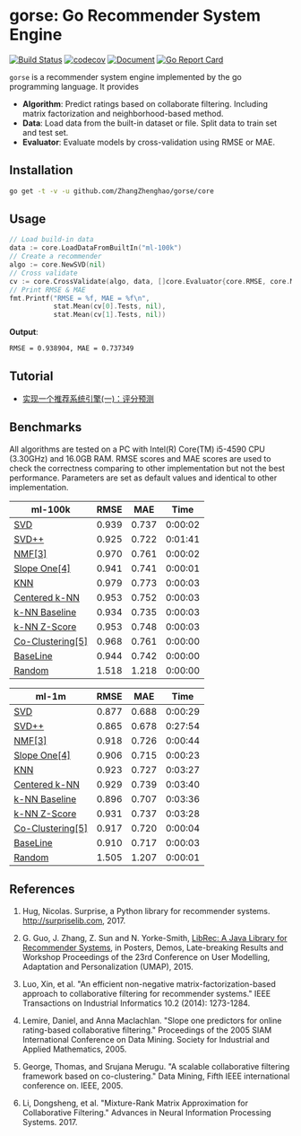 # gorse: Go Recommender System Engine

[![Build Status](https://travis-ci.org/ZhangZhenghao/gorse.svg?branch=master)](https://travis-ci.org/ZhangZhenghao/gorse)
[![codecov](https://codecov.io/gh/ZhangZhenghao/gorse/branch/master/graph/badge.svg)](https://codecov.io/gh/ZhangZhenghao/gorse)
[![Document](https://godoc.org/github.com/ZhangZhenghao/gorse?status.svg)](https://godoc.org/github.com/ZhangZhenghao/gorse)
[![Go Report Card](https://goreportcard.com/badge/github.com/ZhangZhenghao/gorse)](https://goreportcard.com/report/github.com/ZhangZhenghao/gorse)

`gorse` is a recommender system engine implemented by the go programming language. It provides

- **Algorithm**: Predict ratings based on collaborate filtering. Including matrix factorization and neighborhood-based method.
- **Data**: Load data from the built-in dataset or file. Split data to train set and test set.
- **Evaluator**: Evaluate models by cross-validation using RMSE or MAE.

## Installation

```bash
go get -t -v -u github.com/ZhangZhenghao/gorse/core
```

## Usage

```go
// Load build-in data
data := core.LoadDataFromBuiltIn("ml-100k")
// Create a recommender
algo := core.NewSVD(nil)
// Cross validate
cv := core.CrossValidate(algo, data, []core.Evaluator{core.RMSE, core.MAE},5, 0, nil)
// Print RMSE & MAE
fmt.Printf("RMSE = %f, MAE = %f\n", 
           stat.Mean(cv[0].Tests, nil), 
           stat.Mean(cv[1].Tests, nil))
```

**Output**:

```
RMSE = 0.938904, MAE = 0.737349
```

## Tutorial

- [实现一个推荐系统引擎(一)：评分预测](https://sine-x.com/gorse-1/)

## Benchmarks

All algorithms are tested on a PC with Intel(R) Core(TM) i5-4590 CPU (3.30GHz) and 16.0GB RAM. RMSE scores and MAE scores are used to check the correctness comparing to other implementation but not the best performance. Parameters are set as default values and identical to other implementation.

| ml-100k                                                      | RMSE  | MAE   | Time    |
| ------------------------------------------------------------ | ----- | ----- | ------- |
| [SVD](https://goDoc.org/github.com/ZhangZhenghao/gorse/core#SVD) | 0.939 | 0.737 | 0:00:02 |
| [SVD++](https://goDoc.org/github.com/ZhangZhenghao/gorse/core#SVDpp) | 0.925 | 0.722 | 0:01:41 |
| [NMF[3]](https://goDoc.org/github.com/ZhangZhenghao/gorse/core#NMF) | 0.970 | 0.761 | 0:00:02 |
| [Slope One[4]](https://goDoc.org/github.com/ZhangZhenghao/gorse/core#SlopeOne) | 0.941 | 0.741 | 0:00:01 |
| [KNN](https://goDoc.org/github.com/ZhangZhenghao/gorse/core#NewKNN) | 0.979 | 0.773 | 0:00:03 |
| [Centered k-NN](https://goDoc.org/github.com/ZhangZhenghao/gorse/core#NewKNNWithMean) | 0.953 | 0.752 | 0:00:03 |
| [k-NN Baseline](https://goDoc.org/github.com/ZhangZhenghao/gorse/core#NewKNNBaseLine) | 0.934 | 0.735 | 0:00:03 |
| [k-NN Z-Score](https://goDoc.org/github.com/ZhangZhenghao/gorse/core#NewKNNWithZScore) | 0.953 | 0.748 | 0:00:03 |
| [Co-Clustering[5]](https://goDoc.org/github.com/ZhangZhenghao/gorse/core#CoClustering) | 0.968 | 0.761 | 0:00:00 |
| [BaseLine](https://goDoc.org/github.com/ZhangZhenghao/gorse/core#BaseLine) | 0.944 | 0.742 | 0:00:00 |
| [Random](https://goDoc.org/github.com/ZhangZhenghao/gorse/core#Random) | 1.518 | 1.218 | 0:00:00 |

| ml-1m                                                        | RMSE  | MAE   | Time    |
| ------------------------------------------------------------ | ----- | ----- | ------- |
| [SVD](https://godoc.org/github.com/ZhangZhenghao/gorse/core#SVD) | 0.877 | 0.688 | 0:00:29 |
| [SVD++](https://godoc.org/github.com/ZhangZhenghao/gorse/core#SVDpp) | 0.865 | 0.678 | 0:27:54 |
| [NMF[3]](https://godoc.org/github.com/ZhangZhenghao/gorse/core#NMF) | 0.918 | 0.726 | 0:00:44 |
| [Slope One[4]](https://godoc.org/github.com/ZhangZhenghao/gorse/core#SlopeOne) | 0.906 | 0.715 | 0:00:23 |
| [KNN](https://goDoc.org/github.com/ZhangZhenghao/gorse/core#NewKNN) | 0.923 | 0.727 | 0:03:27 |
| [Centered k-NN](https://goDoc.org/github.com/ZhangZhenghao/gorse/core#NewKNNWithMean) | 0.929 | 0.739 | 0:03:40 |
| [k-NN Baseline](https://goDoc.org/github.com/ZhangZhenghao/gorse/core#NewKNNBaseLine) | 0.896 | 0.707 | 0:03:36 |
| [k-NN Z-Score](https://goDoc.org/github.com/ZhangZhenghao/gorse/core#NewKNNWithZScore) | 0.931 | 0.737 | 0:03:28 |
| [Co-Clustering[5]](https://godoc.org/github.com/ZhangZhenghao/gorse/core#CoClustering) | 0.917 | 0.720 | 0:00:04 |
| [BaseLine](https://godoc.org/github.com/ZhangZhenghao/gorse/core#BaseLine) | 0.910 | 0.717 | 0:00:03 |
| [Random](https://godoc.org/github.com/ZhangZhenghao/gorse/core#Random) | 1.505 | 1.207 | 0:00:01 |

## References

1. Hug, Nicolas. Surprise, a Python library for recommender systems. http://surpriselib.com, 2017.

2. G. Guo, J. Zhang, Z. Sun and N. Yorke-Smith, [LibRec: A Java Library for Recommender Systems](http://ceur-ws.org/Vol-1388/demo_paper1.pdf), in Posters, Demos, Late-breaking Results and Workshop Proceedings of the 23rd Conference on User Modelling, Adaptation and Personalization (UMAP), 2015.

3. Luo, Xin, et al. "An efficient non-negative matrix-factorization-based approach to collaborative filtering for recommender systems." IEEE Transactions on Industrial Informatics 10.2 (2014): 1273-1284.

4. Lemire, Daniel, and Anna Maclachlan. "Slope one predictors for online rating-based collaborative filtering." Proceedings of the 2005 SIAM International Conference on Data Mining. Society for Industrial and Applied Mathematics, 2005.

5. George, Thomas, and Srujana Merugu. "A scalable collaborative filtering framework based on co-clustering." Data Mining, Fifth IEEE international conference on. IEEE, 2005.

6. Li, Dongsheng, et al. "Mixture-Rank Matrix Approximation for Collaborative Filtering." Advances in Neural Information Processing Systems. 2017.
